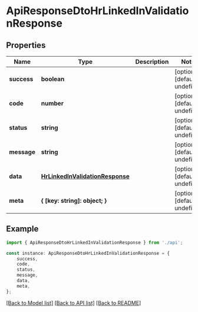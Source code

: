 # ApiResponseDtoHrLinkedInValidationResponse


## Properties

Name | Type | Description | Notes
------------ | ------------- | ------------- | -------------
**success** | **boolean** |  | [optional] [default to undefined]
**code** | **number** |  | [optional] [default to undefined]
**status** | **string** |  | [optional] [default to undefined]
**message** | **string** |  | [optional] [default to undefined]
**data** | [**HrLinkedInValidationResponse**](HrLinkedInValidationResponse.md) |  | [optional] [default to undefined]
**meta** | **{ [key: string]: object; }** |  | [optional] [default to undefined]

## Example

```typescript
import { ApiResponseDtoHrLinkedInValidationResponse } from './api';

const instance: ApiResponseDtoHrLinkedInValidationResponse = {
    success,
    code,
    status,
    message,
    data,
    meta,
};
```

[[Back to Model list]](../README.md#documentation-for-models) [[Back to API list]](../README.md#documentation-for-api-endpoints) [[Back to README]](../README.md)
